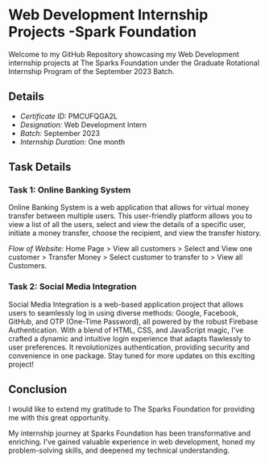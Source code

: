# Web Development Internship Projects -Spark Foundation 

Welcome to my GitHub Repository showcasing my Web Development internship projects at The Sparks Foundation under the Graduate Rotational Internship Program of the September 2023 Batch.

## Details

- *Certificate ID:* PMCUFQGA2L
- *Designation:* Web Development Intern
- *Batch:* September 2023
- *Internship Duration:* One month

## Task Details

### Task 1: Online Banking System

 Online Banking System is a web application that allows for virtual money transfer between multiple users. This user-friendly platform allows you to view a list of all the users, select and view the details of a specific user, initiate a money transfer, choose the recipient, and view the transfer history.

*Flow of Website:* Home Page > View all customers > Select and View one customer > Transfer Money > Select customer to transfer to > View all Customers.

### Task 2: Social Media Integration

Social Media Integration is a web-based application project that allows users to seamlessly log in using diverse methods: Google, Facebook, GitHub, and OTP (One-Time Password), all powered by the robust Firebase Authentication. With a blend of HTML, CSS, and JavaScript magic, I've crafted a dynamic and intuitive login experience that adapts flawlessly to user preferences. It revolutionizes authentication, providing security and convenience in one package. Stay tuned for more updates on this exciting project!

## Conclusion

I would like to extend my gratitude to The Sparks Foundation for providing me with this great opportunity.

My internship journey at Sparks Foundation has been transformative and enriching. I've gained valuable experience in web development, honed my problem-solving skills, and deepened my technical understanding.
